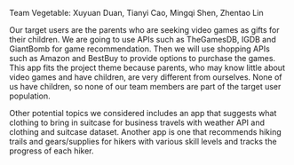 Team Vegetable: Xuyuan Duan, Tianyi Cao, Mingqi Shen, Zhentao Lin  

Our target users are the parents who are seeking video games as gifts for their children. We are going to use APIs such as TheGamesDB, IGDB and GiantBomb for game recommendation. Then we will use shopping APIs such as Amazon and BestBuy to provide options to purchase the games. This app fits the project theme because parents, who may know little about video games and have children, are very different from ourselves. None of us have children, so none of our team members are part of the target user population.
	
Other potential topics we considered includes an app that suggests what clothing to bring in suitcase for business travels with weather API and clothing and suitcase dataset. Another app is one that recommends hiking trails and gears/supplies for hikers with various skill levels and tracks the progress of each hiker.
